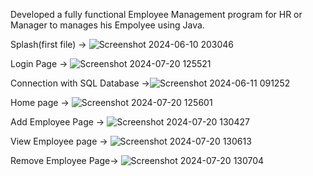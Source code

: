 
Developed a fully functional Employee Management program for HR or Manager to manages his Empolyee using Java.


Splash(first file) -> ![Screenshot 2024-06-10 203046](https://github.com/user-attachments/assets/b3b87c79-0c2f-44a2-9fc8-a30d1d25b998)


Login Page -> ![Screenshot 2024-07-20 125521](https://github.com/user-attachments/assets/23623bc0-b7f2-45b3-900b-fdbc92e485ab)


Connection with SQL Database ->![Screenshot 2024-06-11 091252](https://github.com/user-attachments/assets/2a630bf6-cd01-4592-9e32-db11737ea873)


Home page -> ![Screenshot 2024-07-20 125601](https://github.com/user-attachments/assets/b7f25b4b-9e3a-4be8-b780-2ea086d3be41)


Add Employee Page -> ![Screenshot 2024-07-20 130427](https://github.com/user-attachments/assets/f9ab4768-fc40-4bb6-9ca0-c59bd8e03c51)


View Employee page -> ![Screenshot 2024-07-20 130613](https://github.com/user-attachments/assets/246014cd-d967-4b26-96d5-1e256fbc0dc9)


Remove Employee Page-> ![Screenshot 2024-07-20 130704](https://github.com/user-attachments/assets/24f14654-1638-4df2-9a54-f54e7321191c)






